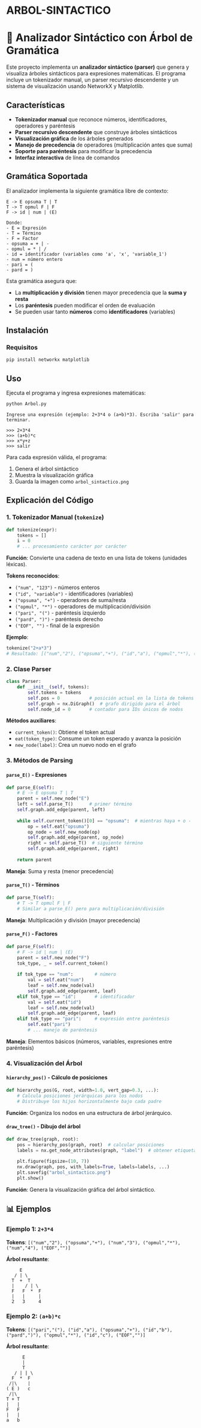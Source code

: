 # ARBOL-SINTACTICO
# 🌳 Analizador Sintáctico con Árbol de Gramática

Este proyecto implementa un **analizador sintáctico (parser)** que genera y visualiza árboles sintácticos para expresiones matemáticas. El programa incluye un tokenizador manual, un parser recursivo descendente y un sistema de visualización usando NetworkX y Matplotlib.

## Características

- **Tokenizador manual** que reconoce números, identificadores, operadores y paréntesis
- **Parser recursivo descendente** que construye árboles sintácticos
- **Visualización gráfica** de los árboles generados
- **Manejo de precedencia** de operadores (multiplicación antes que suma)
- **Soporte para paréntesis** para modificar la precedencia
- **Interfaz interactiva** de línea de comandos

## Gramática Soportada

El analizador implementa la siguiente gramática libre de contexto:

```
E -> E opsuma T | T
T -> T opmul F | F
F -> id | num | (E)

Donde:
- E = Expresión
- T = Término
- F = Factor
- opsuma = + | -
- opmul = * | /
- id = identificador (variables como 'a', 'x', 'variable_1')
- num = número entero
- pari = (
- pard = )
```

Esta gramática asegura que:
- La **multiplicación y división** tienen mayor precedencia que la **suma y resta**
- Los **paréntesis** pueden modificar el orden de evaluación
- Se pueden usar tanto **números** como **identificadores** (variables)

## Instalación

### Requisitos

```bash
pip install networkx matplotlib
```
## Uso

Ejecuta el programa y ingresa expresiones matemáticas:

```bash
python Arbol.py
```

```
Ingrese una expresión (ejemplo: 2+3*4 o (a+b)*3). Escriba 'salir' para terminar.

>>> 2+3*4
>>> (a+b)*c
>>> x*y+z
>>> salir
```

Para cada expresión válida, el programa:
1. Genera el árbol sintáctico
2. Muestra la visualización gráfica
3. Guarda la imagen como `arbol_sintactico.png`

## Explicación del Código

### 1. **Tokenizador Manual** (`tokenize`)

```python
def tokenize(expr):
    tokens = []
    i = 0
    # ... procesamiento carácter por carácter
```

**Función**: Convierte una cadena de texto en una lista de tokens (unidades léxicas).

**Tokens reconocidos**:
- `("num", "123")` - números enteros
- `("id", "variable")` - identificadores (variables)
- `("opsuma", "+")` - operadores de suma/resta
- `("opmul", "*")` - operadores de multiplicación/división
- `("pari", "(")` - paréntesis izquierdo
- `("pard", ")")` - paréntesis derecho
- `("EOF", "")` - final de la expresión

**Ejemplo**:
```python
tokenize("2+a*3") 
# Resultado: [("num","2"), ("opsuma","+"), ("id","a"), ("opmul","*"), ("num","3"), ("EOF","")]
```

### 2. **Clase Parser**

```python
class Parser:
    def __init__(self, tokens):
        self.tokens = tokens
        self.pos = 0           # posición actual en la lista de tokens
        self.graph = nx.DiGraph()  # grafo dirigido para el árbol
        self.node_id = 0       # contador para IDs únicos de nodos
```

**Métodos auxiliares**:
- `current_token()`: Obtiene el token actual
- `eat(token_type)`: Consume un token esperado y avanza la posición
- `new_node(label)`: Crea un nuevo nodo en el grafo

### 3. **Métodos de Parsing**

#### `parse_E()` - Expresiones
```python
def parse_E(self):
    # E -> E opsuma T | T
    parent = self.new_node("E")
    left = self.parse_T()      # primer término
    self.graph.add_edge(parent, left)
    
    while self.current_token()[0] == "opsuma":  # mientras haya + o -
        op = self.eat("opsuma")
        op_node = self.new_node(op)
        self.graph.add_edge(parent, op_node)
        right = self.parse_T()  # siguiente término
        self.graph.add_edge(parent, right)
    
    return parent
```

**Maneja**: Suma y resta (menor precedencia)

#### `parse_T()` - Términos
```python
def parse_T(self):
    # T -> T opmul F | F
    # Similar a parse_E() pero para multiplicación/división
```

**Maneja**: Multiplicación y división (mayor precedencia)

#### `parse_F()` - Factores
```python
def parse_F(self):
    # F -> id | num | (E)
    parent = self.new_node("F")
    tok_type, _ = self.current_token()
    
    if tok_type == "num":        # número
        val = self.eat("num")
        leaf = self.new_node(val)
        self.graph.add_edge(parent, leaf)
    elif tok_type == "id":       # identificador
        val = self.eat("id")
        leaf = self.new_node(val)
        self.graph.add_edge(parent, leaf)
    elif tok_type == "pari":     # expresión entre paréntesis
        self.eat("pari")
        # ... manejo de paréntesis
```

**Maneja**: Elementos básicos (números, variables, expresiones entre paréntesis)

### 4. **Visualización del Árbol**

#### `hierarchy_pos()` - Cálculo de posiciones
```python
def hierarchy_pos(G, root, width=1.0, vert_gap=0.3, ...):
    # Calcula posiciones jerárquicas para los nodos
    # Distribuye los hijos horizontalmente bajo cada padre
```

**Función**: Organiza los nodos en una estructura de árbol jerárquico.

#### `draw_tree()` - Dibujo del árbol
```python
def draw_tree(graph, root):
    pos = hierarchy_pos(graph, root)  # calcular posiciones
    labels = nx.get_node_attributes(graph, "label")  # obtener etiquetas
    
    plt.figure(figsize=(10, 7))
    nx.draw(graph, pos, with_labels=True, labels=labels, ...)
    plt.savefig("arbol_sintactico.png")
    plt.show()
```

**Función**: Genera la visualización gráfica del árbol sintáctico.

## 📊 Ejemplos

### Ejemplo 1: `2+3*4`

**Tokens**: `[("num","2"), ("opsuma","+"), ("num","3"), ("opmul","*"), ("num","4"), ("EOF","")]`

**Árbol resultante**:
```
     E
   / | \
  T  +  T
  |    / | \
  F   F  *  F
  |   |     |
  2   3     4
```

### Ejemplo 2: `(a+b)*c`

**Tokens**: `[("pari","("), ("id","a"), ("opsuma","+"), ("id","b"), ("pard",")"), ("opmul","*"), ("id","c"), ("EOF","")]`

**Árbol resultante**:
```
      E
      |
      T
   / | | \
  F  *  F
 /|\    |
( E )   c
 /|\
T + T
|   |
F   F
|   |
a   b
```

